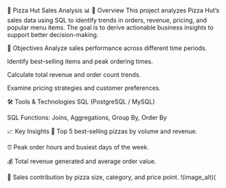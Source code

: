 🍕 Pizza Hut Sales Analysis 📊
📌 Overview
This project analyzes Pizza Hut’s sales data using SQL to identify trends in orders, revenue, pricing, and popular menu items. The goal is to derive actionable business insights to support better decision-making.

🎯 Objectives
Analyze sales performance across different time periods.

Identify best-selling items and peak ordering times.

Calculate total revenue and order count trends.

Examine pricing strategies and customer preferences.

🛠️ Tools & Technologies
SQL (PostgreSQL / MySQL)

SQL Functions: Joins, Aggregations, Group By, Order By

📈 Key Insights
🍕 Top 5 best-selling pizzas by volume and revenue.

⏰ Peak order hours and busiest days of the week.

💰 Total revenue generated and average order value.

🧮 Sales contribution by pizza size, category, and price point.
!(image_alt)(
